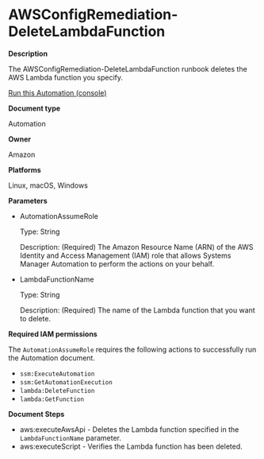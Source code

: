 # AWSConfigRemediation\-DeleteLambdaFunction<a name="automation-aws-delete-lambda"></a>

**Description**

The AWSConfigRemediation\-DeleteLambdaFunction runbook deletes the AWS Lambda function you specify\.

[Run this Automation \(console\)](https://console.aws.amazon.com/systems-manager/automation/execute/AWSConfigRemediation-DeleteLambdaFunction)

**Document type**

Automation

**Owner**

Amazon

**Platforms**

Linux, macOS, Windows

**Parameters**
+ AutomationAssumeRole

  Type: String

  Description: \(Required\) The Amazon Resource Name \(ARN\) of the AWS Identity and Access Management \(IAM\) role that allows Systems Manager Automation to perform the actions on your behalf\.
+ LambdaFunctionName

  Type: String

  Description: \(Required\) The name of the Lambda function that you want to delete\.

**Required IAM permissions**

The `AutomationAssumeRole` requires the following actions to successfully run the Automation document\.
+ `ssm:ExecuteAutomation`
+ `ssm:GetAutomationExecution`
+ `lambda:DeleteFunction`
+ `lambda:GetFunction`

**Document Steps**
+ aws:executeAwsApi \- Deletes the Lambda function specified in the `LambdaFunctionName` parameter\.
+ aws:executeScript \- Verifies the Lambda function has been deleted\.